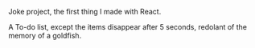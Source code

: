 Joke project, the first thing I made with React.

A To-do list, except the items disappear after 5 seconds, redolant of the memory of a goldfish.
